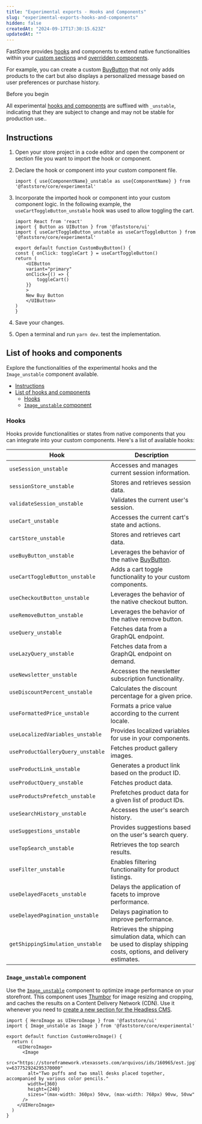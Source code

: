 ```yaml
---
title: "Experimental exports - Hooks and Components"
slug: "experimental-exports-hooks-and-components"
hidden: false
createdAt: "2024-09-17T17:30:15.623Z"
updatedAt: ""
---
```


FastStore provides [hooks](#list-of-hooks-and-components) and components to extend native functionalities within your [custom sections](https://developers.vtex.com/docs/guides/faststore/building-sections-creating-a-new-section) and [overridden components](https://developers.vtex.com/docs/guides/faststore/overrides-overview).

For example, you can create a custom [BuyButton](https://developers.vtex.com/docs/guides/faststore/molecules-buy-button) that not only adds products to the cart but also displays a personalized message based on user preferences or purchase history.

Before you begin

All experimental [hooks and components](#list-of-hooks-and-components) are suffixed with `_unstable`, indicating that they are subject to change and may not be stable for production use..

## Instructions

1. Open your store project in a code editor and open the component or section file you want to import the hook or component.
2. Declare the hook or component into your custom component file.

    ```tsx
    import { use{ComponentName}_unstable as use{ComponentName} } from '@faststore/core/experimental'
    ```

3. Incorporate the imported hook or component into your custom component logic. In the following example, the `useCartToggleButton_unstable` hook was used to allow toggling the cart.

    ```tsx mark=3
    import React from 'react'
    import { Button as UIButton } from '@faststore/ui'
    import { useCartToggleButton_unstable as useCartToggleButton } from '@faststore/core/experimental'

    export default function CustomBuyButton() {
    const { onClick: toggleCart } = useCartToggleButton()
    return (
        <UIButton
        variant="primary"
        onClick={() => {
            toggleCart()
        }}
        >
        New Buy Button
        </UIButton>
    )
    }
    ```

4. Save your changes.
5. Open a terminal and run `yarn dev`. test the implementation.

## List of hooks and components

Explore the functionalities of the experimental hooks and the `Image_unstable` component available.

- [Instructions](#instructions)
- [List of hooks and components](#list-of-hooks-and-components)
  - [Hooks](#hooks)
  - [`Image_unstable` component](#image_unstable-component)

### Hooks

Hooks provide functionalities or states from native components that you can integrate into your custom components. Here's a list of available hooks:

|Hook|Description|
|--------|--------------|
|`useSession_unstable`|Accesses and manages current session information.|
|`sessionStore_unstable`|Stores and retrieves session data.|
|`validateSession_unstable`|Validates the current user's session.|
|`useCart_unstable`|Accesses the current cart's state and actions.|
|`cartStore_unstable`|Stores and retrieves cart data.|
|`useBuyButton_unstable`|Leverages the behavior of the native [BuyButton](https://developers.vtex.com/docs/guides/faststore/molecules-buy-button).|
|`useCartToggleButton_unstable`|Adds a cart toggle functionality to your custom components.|
|`useCheckoutButton_unstable`|Leverages the behavior of the native checkout button.|
|`useRemoveButton_unstable`|Leverages the behavior of the native remove button.|
|`useQuery_unstable`|Fetches data from a GraphQL endpoint.|
|`useLazyQuery_unstable`|Fetches data from a GraphQL endpoint on demand.|
|`useNewsletter_unstable`|Accesses the newsletter subscription functionality.|
|`useDiscountPercent_unstable`|Calculates the discount percentage for a given price.|
|`useFormattedPrice_unstable`|Formats a price value according to the current locale.|
|`useLocalizedVariables_unstable`|Provides localized variables for use in your components.|
|`useProductGalleryQuery_unstable`|Fetches product gallery images.|
|`useProductLink_unstable`|Generates a product link based on the product ID.|
|`useProductQuery_unstable`|Fetches product data.|
|`useProductsPrefetch_unstable`|Prefetches product data for a given list of product IDs.|
|`useSearchHistory_unstable`|Accesses the user's search history.|
|`useSuggestions_unstable`|Provides suggestions based on the user's search query.|
|`useTopSearch_unstable`|Retrieves the top search results.|
|`useFilter_unstable`|Enables filtering functionality for product listings.|
|`useDelayedFacets_unstable`|Delays the application of facets to improve performance.|
|`useDelayedPagination_unstable`|Delays pagination to improve performance.|
|`getShippingSimulation_unstable`|Retrieves the shipping simulation data, which can be used to display shipping costs, options, and delivery estimates.|

### `Image_unstable` component

Use the [`Image_unstable`](https://github.com/vtex/faststore/blob/105a8b2f69ffd8438532d7c9eb959ed26a567675/packages/core/src/components/ui/Image/Image.tsx) component to optimize image performance on your storefront. This component uses [Thumbor](https://www.thumbor.org/) for image resizing and cropping, and caches the results on a Content Delivery Network (CDN). Use it whenever you need to [create a new section for the Headless CMS](https://developers.vtex.com/docs/guides/faststore/building-sections-creating-a-new-section).

```tsx mark=2
import { HeroImage as UIHeroImage } from '@faststore/ui'
import { Image_unstable as Image } from '@faststore/core/experimental'

export default function CustomHeroImage() {
  return (
    <UIHeroImage>
      <Image
        src="https://storeframework.vtexassets.com/arquivos/ids/160965/est.jpg?v=637752924295370000"
        alt="Two puffs and two small desks placed together, accompanied by various color pencils."
        width={360}
        height={240}
        sizes="(max-width: 360px) 50vw, (max-width: 768px) 90vw, 50vw"
      />
    </UIHeroImage>
  )
}
```
